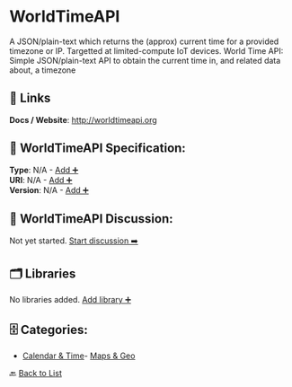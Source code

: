 # WorldTimeAPI

A JSON/plain-text which returns the (approx) current time for a provided timezone or IP.  Targetted at limited-compute IoT devices. World Time API: Simple JSON/plain-text API to obtain the current
 time in, and related data about, a timezone

##  🔗 Links
**Docs / Website**: http://worldtimeapi.org

## 🧬 WorldTimeAPI Specification:
**Type**: N/A - [Add ➕](https://github.com/apis-list/apis-list/edit/main/apis.yaml#22406)  
**URI**: N/A - [Add ➕](https://github.com/apis-list/apis-list/edit/main/apis.yaml#22406)  
**Version**: N/A - [Add ➕](https://github.com/apis-list/apis-list/edit/main/apis.yaml#22406)

## 💬 WorldTimeAPI Discussion:
Not yet started. [Start discussion ➡️](https://github.com/apis-list/apis-list/discussions/new)

## 🗂️ Libraries

No libraries added. [Add library ➕](https://github.com/apis-list/apis-list/edit/main/apis.yaml#22406)    


## 🗄️ Categories:
- [Calendar & Time](https://github.com/apis-list/apis-list#calendar--time-)- [Maps & Geo](https://github.com/apis-list/apis-list#maps--geo-)

🔙  [Back to List](https://github.com/apis-list/apis-list)
